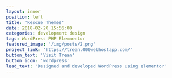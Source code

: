 ```yaml
---
layout: inner
position: left
title: 'Rescue Themes'
date: 2018-02-20 15:56:00
categories: development design
tags: WordPress PHP Elemnentor
featured_image: '/img/posts/2.png'
project_link: 'https://trean.000webhostapp.com/'
button_text: 'Visit Trean'
button_icon: 'wordpress'
lead_text: 'Designed and developed WordPress using elementor'
---
```

